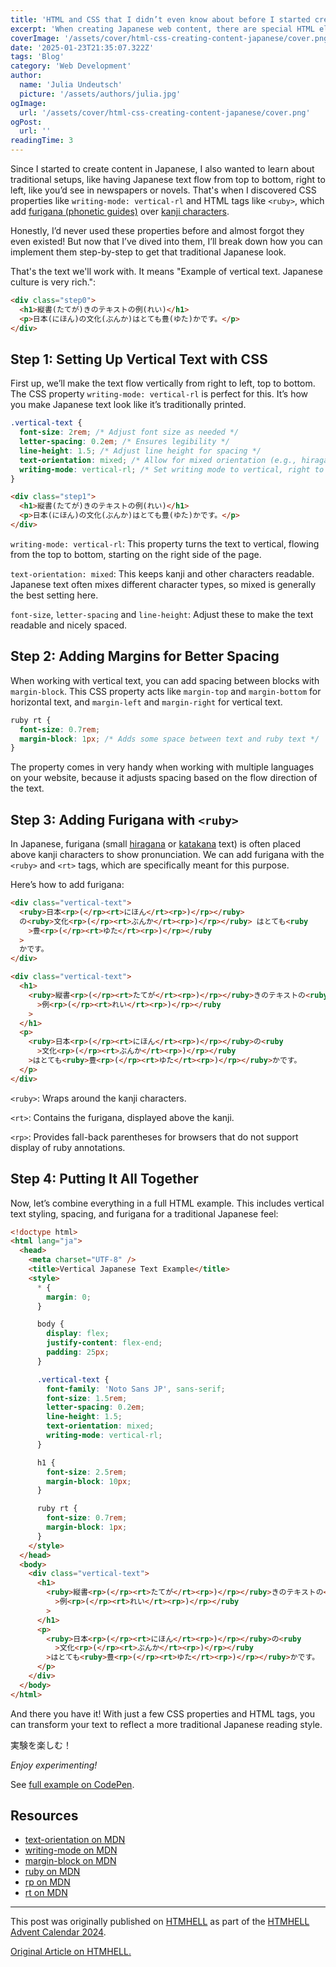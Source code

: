 ```yaml
---
title: 'HTML and CSS that I didn’t even know about before I started creating content in Japanese'
excerpt: 'When creating Japanese web content, there are special HTML elements for characters and bidirectional text that are often unknown but significantly improve the display and functionality, which we will now look at in more detail.'
coverImage: '/assets/cover/html-css-creating-content-japanese/cover.png'
date: '2025-01-23T21:35:07.322Z'
tags: 'Blog'
category: 'Web Development'
author:
  name: 'Julia Undeutsch'
  picture: '/assets/authors/julia.jpg'
ogImage:
  url: '/assets/cover/html-css-creating-content-japanese/cover.png'
ogPost:
  url: ''
readingTime: 3
---
```


Since I started to create content in Japanese, I also wanted to learn about traditional setups, like having Japanese text flow from top to bottom, right to left, like you’d see in newspapers or novels. That's when I discovered CSS properties like `writing-mode: vertical-rl` and HTML tags like `<ruby>`, which add [furigana (phonetic guides)](https://en.wikipedia.org/wiki/Furigana) over [kanji characters](https://en.wikipedia.org/wiki/Kanji).

Honestly, I’d never used these properties before and almost forgot they even existed! But now that I’ve dived into them, I’ll break down how you can implement them step-by-step to get that traditional Japanese look.

That's the text we'll work with. It means "Example of vertical text. Japanese culture is very rich.":

```html
<div class="step0">
  <h1>縦書(たてが)きのテキストの例(れい)</h1>
  <p>日本(にほん)の文化(ぶんか)はとても豊(ゆた)かです。</p>
</div>
```

## Step 1: Setting Up Vertical Text with CSS

First up, we’ll make the text flow vertically from right to left, top to bottom. The CSS property `writing-mode: vertical-rl` is perfect for this. It’s how you make Japanese text look like it’s traditionally printed.

```css
.vertical-text {
  font-size: 2rem; /* Adjust font size as needed */
  letter-spacing: 0.2em; /* Ensures legibility */
  line-height: 1.5; /* Adjust line height for spacing */
  text-orientation: mixed; /* Allow for mixed orientation (e.g., hiragana and kanji) */
  writing-mode: vertical-rl; /* Set writing mode to vertical, right to left */
}
```

```html
<div class="step1">
  <h1>縦書(たてが)きのテキストの例(れい)</h1>
  <p>日本(にほん)の文化(ぶんか)はとても豊(ゆた)かです。</p>
</div>
```

`writing-mode: vertical-rl`: This property turns the text to vertical, flowing from the top to bottom, starting on the right side of the page.

`text-orientation: mixed`: This keeps kanji and other characters readable. Japanese text often mixes different character types, so mixed is generally the best setting here.

`font-size`, `letter-spacing` and `line-height`: Adjust these to make the text readable and nicely spaced.

## Step 2: Adding Margins for Better Spacing

When working with vertical text, you can add spacing between blocks with `margin-block`. This CSS property acts like `margin-top` and `margin-bottom` for horizontal text, and `margin-left` and `margin-right` for vertical text.

```css
ruby rt {
  font-size: 0.7rem;
  margin-block: 1px; /* Adds some space between text and ruby text */
}
```

The property comes in very handy when working with multiple languages on your website, because it adjusts spacing based on the flow direction of the text.

## Step 3: Adding Furigana with `<ruby>`

In Japanese, furigana (small [hiragana](https://en.wikipedia.org/wiki/Hiragana) or [katakana](https://en.wikipedia.org/wiki/Katakana) text) is often placed above kanji characters to show pronunciation. We can add furigana with the `<ruby>` and `<rt>` tags, which are specifically meant for this purpose.

Here’s how to add furigana:

```html
<div class="vertical-text">
  <ruby>日本<rp>(</rp><rt>にほん</rt><rp>)</rp></ruby>
  の<ruby>文化<rp>(</rp><rt>ぶんか</rt><rp>)</rp></ruby> はとても<ruby
    >豊<rp>(</rp><rt>ゆた</rt><rp>)</rp></ruby
  >
  かです。
</div>
```

```html
<div class="vertical-text">
  <h1>
    <ruby>縦書<rp>(</rp><rt>たてが</rt><rp>)</rp></ruby>きのテキストの<ruby
      >例<rp>(</rp><rt>れい</rt><rp>)</rp></ruby
    >
  </h1>
  <p>
    <ruby>日本<rp>(</rp><rt>にほん</rt><rp>)</rp></ruby>の<ruby
      >文化<rp>(</rp><rt>ぶんか</rt><rp>)</rp></ruby
    >はとても<ruby>豊<rp>(</rp><rt>ゆた</rt><rp>)</rp></ruby>かです。
  </p>
</div>
```

`<ruby>`: Wraps around the kanji characters.

`<rt>`: Contains the furigana, displayed above the kanji.

`<rp>`: Provides fall-back parentheses for browsers that do not support display of ruby annotations.

## Step 4: Putting It All Together

Now, let’s combine everything in a full HTML example. This includes vertical text styling, spacing, and furigana for a traditional Japanese feel:

```html
<!doctype html>
<html lang="ja">
  <head>
    <meta charset="UTF-8" />
    <title>Vertical Japanese Text Example</title>
    <style>
      * {
        margin: 0;
      }

      body {
        display: flex;
        justify-content: flex-end;
        padding: 25px;
      }

      .vertical-text {
        font-family: 'Noto Sans JP', sans-serif;
        font-size: 1.5rem;
        letter-spacing: 0.2em;
        line-height: 1.5;
        text-orientation: mixed;
        writing-mode: vertical-rl;
      }

      h1 {
        font-size: 2.5rem;
        margin-block: 10px;
      }

      ruby rt {
        font-size: 0.7rem;
        margin-block: 1px;
      }
    </style>
  </head>
  <body>
    <div class="vertical-text">
      <h1>
        <ruby>縦書<rp>(</rp><rt>たてが</rt><rp>)</rp></ruby>きのテキストの<ruby
          >例<rp>(</rp><rt>れい</rt><rp>)</rp></ruby
        >
      </h1>
      <p>
        <ruby>日本<rp>(</rp><rt>にほん</rt><rp>)</rp></ruby>の<ruby
          >文化<rp>(</rp><rt>ぶんか</rt><rp>)</rp></ruby
        >はとても<ruby>豊<rp>(</rp><rt>ゆた</rt><rp>)</rp></ruby>かです。
      </p>
    </div>
  </body>
</html>
```

And there you have it! With just a few CSS properties and HTML tags, you can transform your text to reflect a more traditional Japanese reading style.

実験を楽しむ！

_Enjoy experimenting!_

See [full example on CodePen](https://codepen.io/YuriDevAT/pen/poMawje).

## Resources

- [text-orientation on MDN](https://developer.mozilla.org/en-US/docs/Web/CSS/text-orientation)
- [writing-mode on MDN](https://developer.mozilla.org/en-US/docs/Web/CSS/writing-mode)
- [margin-block on MDN](https://developer.mozilla.org/en-US/docs/Web/CSS/margin-block)
- [ruby on MDN](https://developer.mozilla.org/en-US/docs/Web/HTML/Element/ruby)
- [rp on MDN](https://developer.mozilla.org/en-US/docs/Web/HTML/Element/rp)
- [rt on MDN](https://developer.mozilla.org/en-US/docs/Web/HTML/Element/rt)

---

This post was originally published on [HTMHELL](https://www.htmhell.dev/adventcalendar/) as part of the [HTMHELL Advent Calendar 2024](https://www.htmhell.dev/adventcalendar/).

[Original Article on HTMHELL.](https://www.htmhell.dev/adventcalendar/2024/12/)
